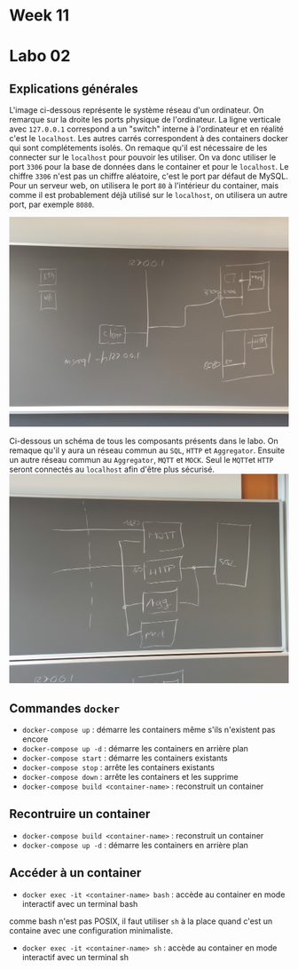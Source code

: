 # Week 11

# Labo 02

## Explications générales

L'image ci-dessous représente le système réseau d'un ordinateur. On remarque sur la droite les ports physique de l'ordinateur. La ligne verticale avec `127.0.0.1` correspond a un "switch" interne à l'ordinateur et en réalité c'est le `localhost`. Les autres carrés correspondent à des containers docker qui sont complétements isolés. On remaque qu'il est nécessaire de les connecter sur le `localhost` pour pouvoir les utiliser. On va donc utiliser le port `3306` pour la base de données dans le container et pour le `localhost`. Le chiffre `3306` n'est pas un chiffre aléatoire, c'est le port par défaut de MySQL. Pour un serveur web, on utilisera le port `80` à l'intérieur du container, mais comme il est probablement déjà utilisé sur le `localhost`, on utilisera un autre port, par exemple `8080`.

![](./ports.jpg)

Ci-dessous un schéma de tous les composants présents dans le labo. On remaque qu'il y aura un réseau commun au `SQL`, `HTTP` et `Aggregator`. Ensuite un autre réseau commun au `Aggregator`, `MQTT` et `MOCK`. Seul le `MQTT`et `HTTP` seront connectés au `localhost` afin d'être plus sécurisé.
![](./network.jpg)

## Commandes `docker`

- `docker-compose up` : démarre les containers même s'ils n'existent pas encore
- `docker-compose up -d` : démarre les containers en arrière plan
- `docker-compose start` : démarre les containers existants
- `docker-compose stop` : arrête les containers existants
- `docker-compose down` : arrête les containers et les supprime
- `docker-compose build <container-name>` : reconstruit un container

## Recontruire un container

- `docker-compose build <container-name>` : reconstruit un container
- `docker-compose up -d` : démarre les containers en arrière plan

## Accéder à un container

- `docker exec -it <container-name> bash` : accède au container en mode interactif avec un terminal bash

comme bash n'est pas POSIX, il faut utiliser `sh` à la place quand c'est un containe avec une configuration minimaliste.

- `docker exec -it <container-name> sh` : accède au container en mode interactif avec un terminal sh


